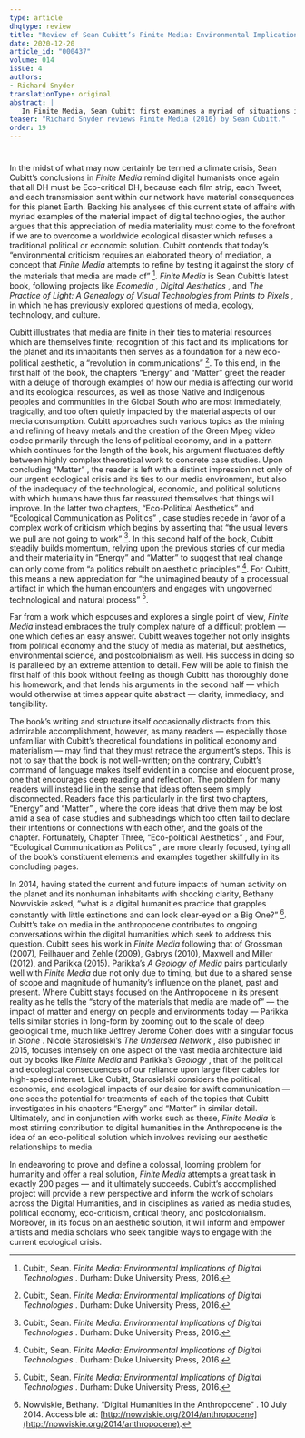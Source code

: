 ```yaml
---
type: article
dhqtype: review
title: "Review of Sean Cubitt’s Finite Media: Environmental Implications of Digital Technologies"
date: 2020-12-20
article_id: "000437"
volume: 014
issue: 4
authors:
- Richard Snyder
translationType: original
abstract: |
   In Finite Media, Sean Cubitt first examines a myriad of situations in which our media have material consequences for the earth and its inhabitants, clearly laying out the need for change on a massive scale. Thorough, complex, and effective, Cubitt’s book makes its largest contribution to ongoing discussions of digital humanities in the Anthropocene in arguing that humanity must change its relationship to media by embracing a new eco-political aesthetic.
teaser: "Richard Snyder reviews Finite Media (2016) by Sean Cubitt."
order: 19
---
```

  
# 
  
In the midst of what may now certainly be termed a climate crisis, Sean Cubitt’s conclusions in  _Finite Media_  remind digital humanists once again that all DH must be Eco-critical DH, because each film strip, each Tweet, and each transmission sent within our network have material consequences for this planet Earth. Backing his analyses of this current state of affairs with myriad examples of the material impact of digital technologies, the author argues that this appreciation of media materiality must come to the forefront if we are to overcome a worldwide ecological disaster which refuses a traditional political or economic solution. Cubitt contends that today’s  “environmental criticism requires an elaborated theory of mediation, a concept that  _Finite Media_  attempts to refine by testing it against the story of the materials that media are made of”   [^cubitt2016].   _Finite Media_  is Sean Cubitt’s latest book, following projects like  _Ecomedia_ ,  _Digital Aesthetics_ , and  _The Practice of Light: A Genealogy of Visual Technologies from Prints to Pixels_ , in which he has previously explored questions of media, ecology, technology, and culture.
  
Cubitt illustrates that media are finite in their ties to material resources which are themselves finite; recognition of this fact and its implications for the planet and its inhabitants then serves as a foundation for a new eco-political aesthetic, a  “revolution in communications”   [^cubitt2016]. To this end, in the first half of the book, the chapters  “Energy”  and  “Matter”  greet the reader with a deluge of thorough examples of how our media is affecting our world and its ecological resources, as well as those Native and Indigenous peoples and communities in the Global South who are most immediately, tragically, and too often quietly impacted by the material aspects of our media consumption. Cubitt approaches such various topics as the mining and refining of heavy metals and the creation of the Green Mpeg video codec primarily through the lens of political economy, and in a pattern which continues for the length of the book, his argument fluctuates deftly between highly complex theoretical work to concrete case studies. Upon concluding  “Matter” , the reader is left with a distinct impression not only of our urgent ecological crisis and its ties to our media environment, but also of the inadequacy of the technological, economic, and political solutions with which humans have thus far reassured themselves that things will improve. In the latter two chapters,  “Eco-Political Aesthetics”  and  “Ecological Communication as Politics” , case studies recede in favor of a complex work of criticism which begins by asserting that  “the usual levers we pull are not going to work”   [^cubitt2016]. In this second half of the book, Cubitt steadily builds momentum, relying upon the previous stories of our media and their materiality in  “Energy”  and  “Matter”  to suggest that real change can only come from  “a politics rebuilt on aesthetic principles”   [^cubitt2016]. For Cubitt, this means a new appreciation for  “the unimagined beauty of a processual artifact in which the human encounters and engages with ungoverned technological and natural process”   [^cubitt2016].
  
Far from a work which espouses and explores a single point of view,  _Finite Media_  instead embraces the truly complex nature of a difficult problem — one which defies an easy answer. Cubitt weaves together not only insights from political economy and the study of media as material, but aesthetics, environmental science, and postcolonialism as well. His success in doing so is paralleled by an extreme attention to detail. Few will be able to finish the first half of this book without feeling as though Cubitt has thoroughly done his homework, and that lends his arguments in the second half — which would otherwise at times appear quite abstract — clarity, immediacy, and tangibility.
  
The book’s writing and structure itself occasionally distracts from this admirable accomplishment, however, as many readers — especially those unfamiliar with Cubitt’s theoretical foundations in political economy and materialism — may find that they must retrace the argument’s steps. This is not to say that the book is not well-written; on the contrary, Cubitt’s command of language makes itself evident in a concise and eloquent prose, one that encourages deep reading and reflection. The problem for many readers will instead lie in the sense that ideas often seem simply disconnected. Readers face this particularly in the first two chapters,  “Energy”  and  “Matter” , where the core ideas that drive them may be lost amid a sea of case studies and subheadings which too often fail to declare their intentions or connections with each other, and the goals of the chapter. Fortunately, Chapter Three,  “Eco-political Aesthetics” , and Four,  “Ecological Communication as Politics” , are more clearly focused, tying all of the book’s constituent elements and examples together skillfully in its concluding pages.
  
 In 2014, having stated the current and future impacts of human activity on the planet and its nonhuman inhabitants with shocking clarity, Bethany Nowviskie asked,  “what is a digital humanities practice that grapples constantly with little extinctions and can look clear-eyed on a Big One?”   [^nowviskie2014]. Cubitt’s take on media in the anthropocene contributes to ongoing conversations within the digital humanities which seek to address this question. Cubitt sees his work in  _Finite Media_  following that of Grossman (2007), Feilhauer and Zehle (2009), Gabrys (2010), Maxwell and Miller (2012), and Parikka (2015). Parikka’s  _A Geology of Media_  pairs particularly well with  _Finite Media_  due not only due to timing, but due to a shared sense of scope and magnitude of humanity’s influence on the planet, past and present. Where Cubitt stays focused on the Anthropocene in its present reality as he tells the  “story of the materials that media are made of”  — the impact of matter and energy on people and environments today — Parikka tells similar stories in long-form by zooming out to the scale of deep geological time, much like Jeffrey Jerome Cohen does with a singular focus in  _Stone_ . Nicole Starosielski’s  _The Undersea Network_ , also published in 2015, focuses intensely on one aspect of the vast media architecture laid out by books like  _Finite Media_  and Parikka’s  _Geology_ , that of the political and ecological consequences of our reliance upon large fiber cables for high-speed internet. Like Cubitt, Starosielski considers the political, economic, and ecological impacts of our desire for swift communication — one sees the potential for treatments of each of the topics that Cubitt investigates in his chapters  “Energy”  and  “Matter”  in similar detail. Ultimately, and in conjunction with works such as these,  _Finite Media_ ’s most stirring contribution to digital humanities in the Anthropocene is the idea of an eco-political solution which involves revising our aesthetic relationships to media.
  
 In endeavoring to prove and define a colossal, looming problem for humanity and offer a real solution,  _Finite Media_  attempts a great task in exactly 200 pages — and it ultimately succeeds. Cubitt’s accomplished project will provide a new perspective and inform the work of scholars across the Digital Humanities, and in disciplines as varied as media studies, political economy, eco-criticism, critical theory, and postcolonialism. Moreover, in its focus on an aesthetic solution, it will inform and empower artists and media scholars who seek tangible ways to engage with the current ecological crisis.
    
[^cubitt2016]: Cubitt, Sean.  _Finite Media: Environmental Implications of Digital Technologies_ . Durham: Duke University Press, 2016.  
[^nowviskie2014]: Nowviskie, Bethany.  “Digital Humanities in the Anthropocene” . 10 July 2014. Accessible at: [http://nowviskie.org/2014/anthropocene](http://nowviskie.org/2014/anthropocene).  